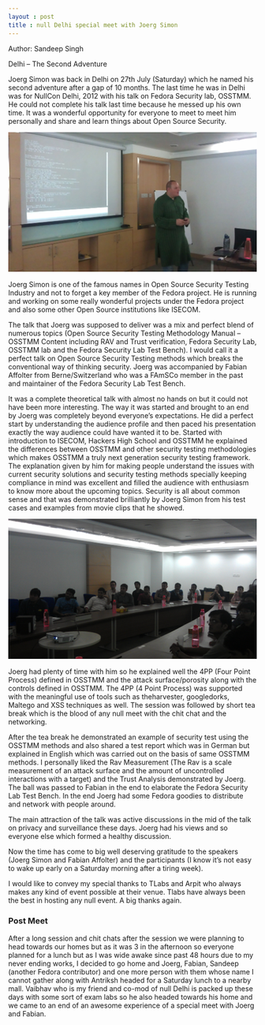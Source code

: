 ```yaml
---
layout : post
title : null Delhi special meet with Joerg Simon
---
```


Author\: Sandeep Singh

Delhi – The Second Adventure

Joerg Simon was back in Delhi on 27th July (Saturday) which he named his second adventure after a gap of 10 months. The last time he was in Delhi was for NullCon Delhi, 2012 with his talk on Fedora Security lab, OSSTMM. He could not complete his talk last time because he messed up his own time. It was a wonderful opportunity for everyone to meet to meet him personally and share and learn things about Open Source Security.

<!--more-->

![Joerg Simon](/images/joerg.jpg)

Joerg Simon is one of the famous names in Open Source Security Testing Industry and not to forget a key member of the Fedora project. He is running and working on some really wonderful projects under the Fedora project and also some other Open Source institutions like ISECOM.

The talk that Joerg was supposed to deliver was a mix and perfect blend of numerous topics (Open Source Security Testing Methodology Manual – OSSTMM Content including RAV and Trust verification, Fedora Security Lab, OSSTMM lab and the Fedora Security Lab Test Bench). I would call it a perfect talk on Open Source Security Testing methods which breaks the conventional way of thinking security. Joerg was accompanied by Fabian Affolter from Berne/Switzerland who was a FAmSCo member in the past and maintainer of the Fedora Security Lab Test Bench.

It was a complete theoretical talk with almost no hands on but it could not have been more interesting. The way it was started and brought to an end by Joerg was completely beyond everyone’s expectations. He did a perfect start by understanding the audience profile and then paced his presentation exactly the way audience could have wanted it to be. Started with introduction to ISECOM, Hackers High School and OSSTMM he explained the differences between OSSTMM and other security testing methodologies which makes OSSTMM a truly next generation security testing framework. The explanation given by him for making people understand the issues with current security solutions and security testing methods specially keeping compliance in mind was excellent and filled the audience with enthusiasm to know more about the upcoming topics. Security is all about common sense and that was demonstrated brilliantly by Joerg Simon from his test cases and examples from movie clips that he showed.

![session](/images/joerg1.jpg)

Joerg had plenty of time with him so he explained well the 4PP (Four Point Process) defined in OSSTMM and the attack surface/porosity along with the controls defined in OSSTMM. The 4PP (4 Point Process) was supported with the meaningful use of tools such as theharvester, googledorks, Maltego and XSS techniques as well. The session was followed by short tea break which is the blood of any null meet with the chit chat and the networking.

After the tea break he demonstrated an example of security test using the OSSTMM methods and also shared a test report which was in German but explained in English which was carried out on the basis of same OSSTMM methods. I personally liked the Rav Measurement (The Rav is a scale measurement of an attack surface and the amount of uncontrolled interactions with a target) and the Trust Analysis demonstrated by Joerg.  The ball was passed to Fabian in the end to elaborate the Fedora Security Lab Test Bench. In the end Joerg had some Fedora goodies to distribute and network with people around.

The main attraction of the talk was active discussions in the mid of the talk on privacy and surveillance these days. Joerg had his views and so everyone else which formed a healthy discussion.

Now the time has come to big well deserving gratitude to the speakers (Joerg Simon and Fabian Affolter) and the participants (I know it’s not easy to wake up early on a Saturday morning after a tiring week).

I would like to convey my special thanks to TLabs and Arpit who always makes any kind of event possible at their venue. Tlabs have always been the best in hosting any null event. A big thanks again.

### Post Meet

After a long session and chit chats after the session we were planning to head towards our homes but as it was 3 in the afternoon so everyone planned for a lunch but as I was wide awake since past 48 hours due to my never ending works, I decided to go home and Joerg, Fabian, Sandeep (another Fedora contributor) and one more person with them whose name I cannot gather along with Antriksh headed for a Saturday lunch to a nearby mall. Vaibhav who is my friend and co-mod of null Delhi is packed up these days with some sort of exam labs so he also headed towards his home and we came to an end of an awesome experience of a special meet with Joerg and Fabian.